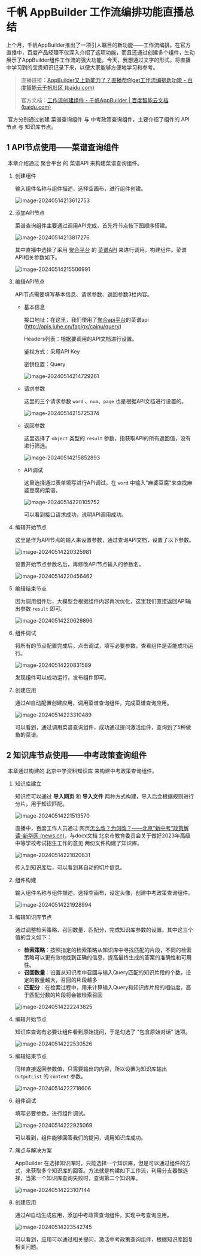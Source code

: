 # 千帆 AppBuilder 工作流编排功能直播总结

​	上个月，千帆AppBuilder推出了一项引人瞩目的新功能——工作流编排。在官方直播中，百度产品经理不仅深入介绍了这项功能，而且还通过创建多个组件，生动展示了AppBuilder组件工作流的强大功能。今天，我想通过文字的形式，将直播中学习到的宝贵知识记录下来，以便大家能够方便地学习和参考。

> 直播链接：[AppBuilder又上新能力了？直播帮你get工作流编排新功能 - 百度智能云千帆社区 (baidu.com)](https://cloud.baidu.com/qianfandev/live/e69b4777bd)
>
> 官方文档：[工作流创建组件 - 千帆AppBuilder | 百度智能云文档 (baidu.com)](https://cloud.baidu.com/doc/AppBuilder/s/glv0f48qe)

​	官方分别通过创建 菜谱查询组件 与 中考政策查询组件，主要介绍了组件的 API节点 与 知识库节点。

## 1 API节点使用——菜谱查询组件

​	本章介绍通过 聚合平台 的 菜谱API 来构建菜谱查询组件。

1. 创建组件

   输入组件名称与组件描述，选择空画布，进行组件创建。

   ![image-20240514213612753](https://raw.githubusercontent.com/ZzDarker/figure/main/img/image-20240514213612753.png)

2. 添加API节点

   菜谱查询组件主要通过调用API完成，首先将节点按下图顺序搭建。

   ![image-20240514213817276](https://raw.githubusercontent.com/ZzDarker/figure/main/img/image-20240514213817276.png)

   其中直播中选择了采用 [聚合平台](https://www.juhe.cn/) 的 [菜谱API](https://www.juhe.cn/docs/api/id/733) 来进行调用，构建组件。菜谱API相关参数如下。

   ![image-20240514215506991](https://raw.githubusercontent.com/ZzDarker/figure/main/img/image-20240514215506991.png)

3. 编辑API节点

   API节点需要填写基本信息、请求参数、返回参数3栏内容。

   - 基本信息

     接口地址：在这里，我们使用了[聚合api平台](https://www.juhe.cn/)的菜谱api (http://apis.juhe.cn/fapigx/caipu/query) 

     Headers列表：根据要调用的API文档进行设置。

     鉴权方式：采用API Key

     密钥位置：Query

     ![image-20240514214729261](https://raw.githubusercontent.com/ZzDarker/figure/main/img/image-20240514214729261.png)

   - 请求参数

     这里的三个请求参数 `word` 、`num`、`page` 也是根据API文档进行设置的。

     ![image-20240514215725374](https://raw.githubusercontent.com/ZzDarker/figure/main/img/image-20240514215725374.png)

   - 返回参数

     这里选择了 `object` 类型的 `result` 参数，指获取API的所有返回值，没有进行筛选。

     ![image-20240514215852893](https://raw.githubusercontent.com/ZzDarker/figure/main/img/image-20240514215852893.png)

   - API调试

     这里选择通过表单填写进行API调试，在 `word` 中输入"麻婆豆腐"来查找麻婆豆腐的菜谱。

     ![image-20240514220105752](https://raw.githubusercontent.com/ZzDarker/figure/main/img/image-20240514220105752.png)

     可以看到接口请求成功，说明API调用成功。

4. 编辑开始节点

   这里是作为API节点的输入来设置参数，通过查询API文档，设置了以下参数。

   ![image-20240514220325981](https://raw.githubusercontent.com/ZzDarker/figure/main/img/image-20240514220325981.png)

   设置开始节点参数名后，再修改API节点输入的参数名。

   ![image-20240514220456462](https://raw.githubusercontent.com/ZzDarker/figure/main/img/image-20240514220456462.png)

5. 编辑结束节点

   因为调用组件后，大模型会根据组件内容再次优化，这里我们直接返回API输出参数 `result` 即可。

   ![image-20240514220629896](https://raw.githubusercontent.com/ZzDarker/figure/main/img/image-20240514220629896.png)

6. 组件调试

   将所有的节点配置完成后，点击调试，填写必要参数，查看组件是否能成功运行。

   ![image-20240514220831589](https://raw.githubusercontent.com/ZzDarker/figure/main/img/image-20240514220831589.png)

   发现组件可以成功运行，发布组件即可。

7. 创建应用

   通过AI自动配置创建应用，调用菜谱查询组件，完成菜谱查询应用。

   ![image-20240514223310489](https://raw.githubusercontent.com/ZzDarker/figure/main/img/image-20240514223310489.png)

   可以看到，通过调用菜谱查询组件，成功通过提问激活组件，查询到了5种做鱼的菜谱。

## 2 知识库节点使用——中考政策查询组件

​	本章通过构建的 北京中学资料知识库 来构建中考政策查询组件。

1. 知识库建立

   知识库可以通过 **导入网页** 和 **导入文件** 两种方式构建，导入后会根据规则进行分片，用于知识匹配。

   ![image-20240514221513570](https://raw.githubusercontent.com/ZzDarker/figure/main/img/image-20240514221513570.png)

   直播中，百度工作人员通过 网页[怎么改？为何改？——北京“新中考”政策解读-新华网 (news.cn)](http://news.cn/2023-09/27/c_1129887730.htm)，与docx文档 北京市教育委员会关于做好2023年高级中等学校考试招生工作的意见 两份文件构建了知识库。

   ![image-20240514221820831](https://raw.githubusercontent.com/ZzDarker/figure/main/img/image-20240514221820831.png)

   传入到知识库后，可以看到其自动的切片信息。

2. 组件构建

   输入组件名称与组件描述，选择空画布，设定头像，创建中考政策查询组件。

   ![image-20240514221928994](https://raw.githubusercontent.com/ZzDarker/figure/main/img/image-20240514221928994.png)

3. 编辑知识库节点

   通过调整检索策略、召回数量、匹配分，完成知识库参数的设置。其中这三个值的含义如下：

   - **检索策略**：按照指定的检索策略从知识库中寻找匹配的片段，不同的检索策略可以更有效地找到正确的信息，提高最终生成的答案的准确性和可用性。
   - **召回数量**：设置从知识库中召回与输入Query匹配的知识片段的个数，设定的数量越大，召回的片段越多
   - **匹配分**：在检索过程中，用来计算输入Query和知识库片段的相似度，高于匹配分数的片段将会被检索召回

   ![image-20240514222243825](https://raw.githubusercontent.com/ZzDarker/figure/main/img/image-20240514222243825.png)

4. 编辑开始节点

   知识库查询有必要让组件看到原始提问，于是勾选了 "包含原始对话" 选项。

   ![image-20240514222530526](https://raw.githubusercontent.com/ZzDarker/figure/main/img/image-20240514222530526.png)

5. 编辑结束节点

   同样直接返回参数值，只需要输出的内容，所以设置为知识库输出 `OutputList` 的 `content` 参数。

   ![image-20240514222718606](https://raw.githubusercontent.com/ZzDarker/figure/main/img/image-20240514222718606.png)

6. 组件调试

   填写必要参数，进行组件调试。

   ![image-20240514222925069](https://raw.githubusercontent.com/ZzDarker/figure/main/img/image-20240514222925069.png)

   可以看到，组件能够回答我们的提问，调用知识库成功。

7. 痛点与解决方案

   AppBuilder 在选择知识库时，只能选择一个知识库，但是可以通过组件的方式，来获取多个知识库的回答。方法就是构建如下工作流，利用分支器做选择，当第一个知识库查询失败时，查询第二个知识库。

   ![image-20240514223107144](https://raw.githubusercontent.com/ZzDarker/figure/main/img/image-20240514223107144.png)

8. 创建应用

   通过AI自动生成应用，添加中考政策查询组件，实现中考查询应用。

   ![image-20240514223542745](https://raw.githubusercontent.com/ZzDarker/figure/main/img/image-20240514223542745.png)

   可以看到，应用可以通过相关提问，激活中考政策查询组件，根据知识库回复相关问题。

